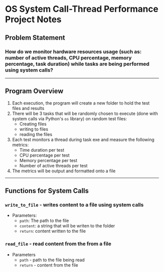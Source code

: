 # OS System Call-Thread Performance Project Notes 

## Problem Statement
### How do we monitor hardware resources usage (such as: number of active threads, CPU percentage, memory percentage, task duration) while tasks are being performed using system calls? 
---
## Program Overview
1. Each execution, the program will create a new folder to hold the test files and results
2. There will be 3 tasks that will be randomly chosen to execute (done with system calls via Python's `os` library) on random test files: 
    - Creating files
    - writing to files
    - reading the files
3. Each test monitors a thread during task exe and measure the following metrics:
    - Time duration per test 
    - CPU percentage per test 
    - Memory percentage per test 
    - Number of active threads per test
4. The metrics will be output and formatted onto a file
---
## Functions for System Calls 
### `write_to_file` - writes content to a file using system calls
- Parameters:
    - `path`: The path to the file
    - `content`: a string that will be writen to the folder
    - `return`: content written to the file
### `read_file` - read content from the from a file
- Parameters
    - `path` - path to the file being read 
    - `return` - content from the file 
